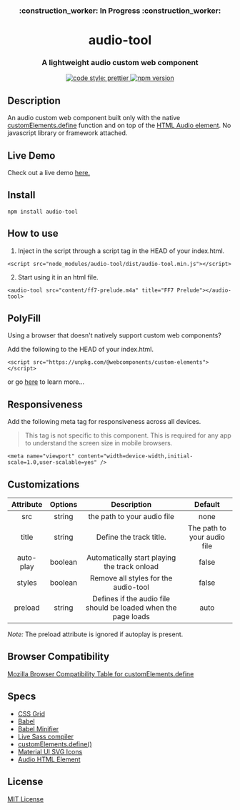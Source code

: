 <h3 align="center">:construction_worker: In Progress :construction_worker:</p>

<h1 align="center">audio-tool</h1>

<h3 align="center">A lightweight audio custom web component</h3>

<p align="center">
    <a href="https://prettier.io">
        <img alt="code style: prettier" src="https://img.shields.io/badge/code_style-prettier-ff69b4.svg?style=flat-square">
    </a>
    <a href="https://www.npmjs.com/package/audio-tool">
        <img alt="npm version" src="https://img.shields.io/npm/v/audio-tool.svg?style=flat-square">
    </a>
</p>

## Description

An audio custom web component built only with the native [customElements.define](https://developer.mozilla.org/en-US/docs/Web/API/CustomElementRegistry/define) function and on top of the [HTML Audio element](https://developer.mozilla.org/en-US/docs/Web/HTML/Element/audio). No javascript library or framework attached.

## Live Demo

Check out a live demo [here.](http://www.kevinmlogan.com/audio-tool/)

## Install

```
npm install audio-tool
```

## How to use

1. Inject in the script through a script tag in the HEAD of your index.html.

```
<script src="node_modules/audio-tool/dist/audio-tool.min.js"></script>
```

2. Start using it in an html file.

```
<audio-tool src="content/ff7-prelude.m4a" title="FF7 Prelude"></audio-tool>
```

## PolyFill

Using a browser that doesn't natively support custom web components?

Add the following to the HEAD of your index.html.

```
<script src="https://unpkg.com/@webcomponents/custom-elements"></script>
```

or go [here](https://github.com/webcomponents/custom-elements) to learn more...

## Responsiveness

Add the following meta tag for responsiveness across all devices.

> This tag is not specific to this component. This is required for any app to understand the screen size in mobile browsers.

```
<meta name="viewport" content="width=device-width,initial-scale=1.0,user-scalable=yes" />
```

## Customizations

| Attribute | Options |                          Description                           |           Default           |
| :-------: | :-----: | :------------------------------------------------------------: | :-------------------------: |
|    src    | string  |                  the path to your audio file                   |            none             |
|   title   | string  |                    Define the track title.                     | The path to your audio file |
| auto-play | boolean |          Automatically start playing the track onload          |            false            |
|  styles   | boolean |              Remove all styles for the audio-tool              |            false            |
|  preload  | string  | Defines if the audio file should be loaded when the page loads |            auto             |

_Note:_ The preload attribute is ignored if autoplay is present.

## Browser Compatibility

[Mozilla Browser Compatibility Table for customElements.define](https://developer.mozilla.org/en-US/docs/Web/API/CustomElementRegistry/define#Browser_compatibility)

## Specs

- [CSS Grid](https://css-tricks.com/snippets/css/complete-guide-grid/)
- [Babel](https://babeljs.io/)
- [Babel Minifier](https://github.com/babel/minify#readme)
- [Live Sass compiler](https://marketplace.visualstudio.com/items?itemName=ritwickdey.live-sass)
- [customElements.define()](https://developer.mozilla.org/en-US/docs/Web/API/CustomElementRegistry/define)
- [Material UI SVG Icons](https://www.materialui.co/icons)
- [Audio HTML Element](https://developer.mozilla.org/en-US/docs/Web/HTML/Element/audio)

## License

[MIT License](https://github.com/kevinlogan94/audio-tool/blob/master/README.md)
